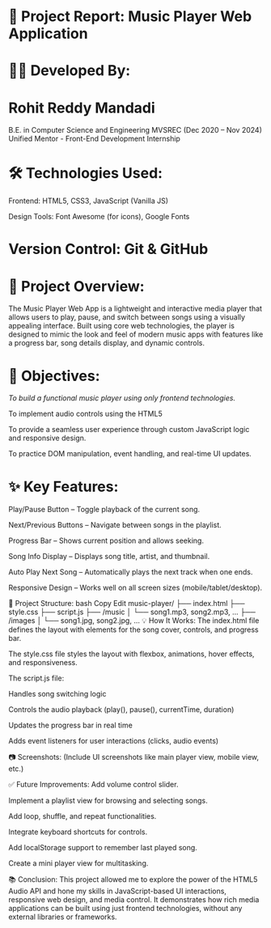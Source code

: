 # 🎵 Project Report: Music Player Web Application
# 👨‍💻 Developed By:
# Rohit Reddy Mandadi
B.E. in Computer Science and Engineering
MVSREC (Dec 2020 – Nov 2024)
Unified Mentor - Front-End Development Internship
# 🛠️ Technologies Used:
Frontend: HTML5, CSS3, JavaScript (Vanilla JS)

Design Tools: Font Awesome (for icons), Google Fonts

# Version Control: Git & GitHub

# 📖 Project Overview:
The Music Player Web App is a lightweight and interactive media player that allows users to play, pause, and switch between songs using a visually appealing interface. Built using core web technologies, the player is designed to mimic the look and feel of modern music apps with features like a progress bar, song details display, and dynamic controls.

# 🎯 Objectives:
*To build a functional music player using only frontend technologies.*

To implement audio controls using the HTML5 <audio> element.

To provide a seamless user experience through custom JavaScript logic and responsive design.

To practice DOM manipulation, event handling, and real-time UI updates.

# ✨ Key Features:
Play/Pause Button – Toggle playback of the current song.

Next/Previous Buttons – Navigate between songs in the playlist.

Progress Bar – Shows current position and allows seeking.

Song Info Display – Displays song title, artist, and thumbnail.

Auto Play Next Song – Automatically plays the next track when one ends.

Responsive Design – Works well on all screen sizes (mobile/tablet/desktop).

🧩 Project Structure:
bash
Copy
Edit
music-player/
├── index.html
├── style.css
├── script.js
├── /music
│   └── song1.mp3, song2.mp3, ...
├── /images
│   └── song1.jpg, song2.jpg, ...
💡 How It Works:
The index.html file defines the layout with elements for the song cover, controls, and progress bar.

The style.css file styles the layout with flexbox, animations, hover effects, and responsiveness.

The script.js file:

Handles song switching logic

Controls the audio playback (play(), pause(), currentTime, duration)

Updates the progress bar in real time

Adds event listeners for user interactions (clicks, audio events)

📷 Screenshots:
(Include UI screenshots like main player view, mobile view, etc.)

✅ Future Improvements:
Add volume control slider.

Implement a playlist view for browsing and selecting songs.

Add loop, shuffle, and repeat functionalities.

Integrate keyboard shortcuts for controls.

Add localStorage support to remember last played song.

Create a mini player view for multitasking.

📚 Conclusion:
This project allowed me to explore the power of the HTML5 Audio API and hone my skills in JavaScript-based UI interactions, responsive web design, and media control. It demonstrates how rich media applications can be built using just frontend technologies, without any external libraries or frameworks.
